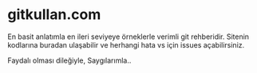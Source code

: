 # gitkullan.com

En basit anlatımla en ileri seviyeye örneklerle verimli git rehberidir. Sitenin kodlarına buradan ulaşabilir ve herhangi hata vs için issues açabilirsiniz.

Faydalı olması dileğiyle,
Saygılarımla..
